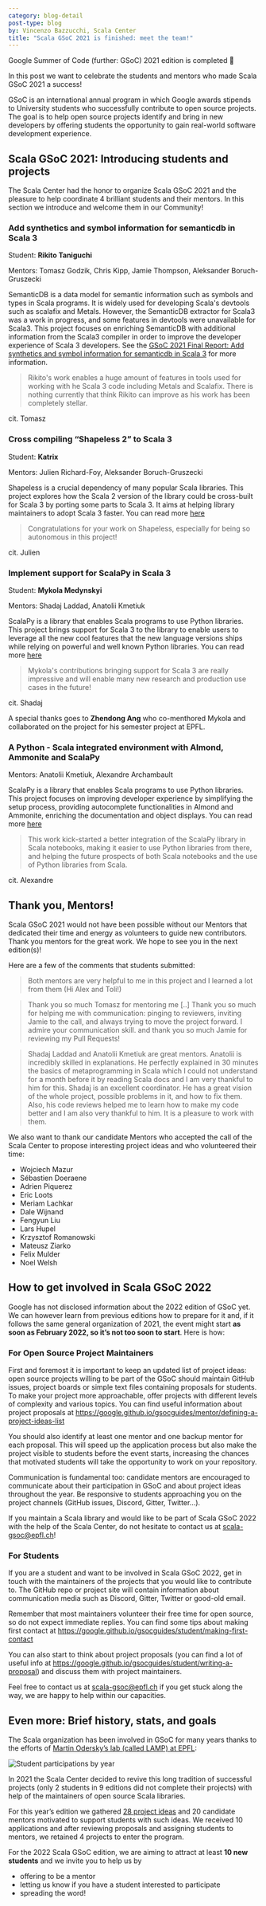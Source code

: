 ```yaml
---
category: blog-detail
post-type: blog
by: Vincenzo Bazzucchi, Scala Center
title: "Scala GSoC 2021 is finished: meet the team!"
---
```


Google Summer of Code (further: GSoC) 2021 edition is completed 🎉

In this post we want to celebrate the students and mentors who made Scala GSoC
2021 a success!

GSoC is an international annual program in which Google awards stipends to
University students who successfully contribute to open source projects. The
goal is to help open source projects identify and bring in new developers by
offering students the opportunity to gain real-world software development
experience.

## Scala GSoC 2021: Introducing students and projects

The Scala Center had the honor to organize Scala GSoC 2021 and the pleasure to
help coordinate 4 brilliant students and their mentors. In this section we
introduce and welcome them in our Community!

### Add synthetics and symbol information for semanticdb in Scala 3

Student: **Rikito Taniguchi**

Mentors: Tomasz Godzik, Chris Kipp, Jamie Thompson, Aleksander Boruch-Gruszecki

SemanticDB is a data model for semantic information such as symbols and types in
Scala programs. It is widely used for developing Scala's devtools such as
scalafix and Metals. However, the SemanticDB extractor for Scala3 was a work in
progress, and some features in devtools were unavailable for Scala3. This
project focuses on enriching SemanticDB with additional information from the
Scala3 compiler in order to improve the developer experience of Scala 3
developers. See the
[GSoC 2021 Final Report: Add synthetics and symbol information for semanticdb in Scala 3](https://github.com/tanishiking/gsoc-2021/blob/main/README.md) for more information.


> Rikito's work enables a huge amount of features in tools used for working with
> he Scala 3 code including Metals and Scalafix.  There is nothing currently that
> think Rikito can improve as his work has been completely stellar.

cit. Tomasz

### Cross compiling “Shapeless 2” to Scala 3

Student: **Katrix**

Mentors:  Julien Richard-Foy, Aleksander Boruch-Gruszecki

Shapeless is a crucial dependency of many popular Scala libraries. This project
explores how the Scala 2 version of the library could be cross-built for Scala 3
by porting some parts to Scala 3. It aims at helping library maintainers to
adopt Scala 3 faster.  You can read more
[here](https://github.com/milessabin/shapeless/pull/1200)

> Congratulations for your work on Shapeless, especially for being so autonomous
> in this project!

cit. Julien

### Implement support for ScalaPy in Scala 3

Student: **Mykola Medynskyi**

Mentors: Shadaj Laddad, Anatolii Kmetiuk

ScalaPy is a library that enables Scala programs to use Python libraries. This
project brings support for Scala 3 to the library to enable users to leverage
all the new cool features that the new language versions ships while relying on
powerful and well known Python libraries.  You can read more
[here](https://gist.github.com/jlareck/7268918d28b0c6a0efebeafa11011e3c)

> Mykola's contributions bringing support for Scala 3 are really impressive and
> will enable many new research and production use cases in the future!

cit. Shadaj

A special thanks goes to **Zhendong Ang** who co-menthored Mykola and
collaborated on the project for his semester project at EPFL.

### A Python - Scala integrated environment with Almond, Ammonite and ScalaPy

Mentors: Anatolii Kmetiuk, Alexandre Archambault

ScalaPy is a library that enables Scala programs to use Python libraries. This
project focuses on improving developer experience by simplifying the setup
process, providing autocomplete functionalities in Almond and Ammonite,
enriching the documentation and object displays.  You can read more
[here](https://gist.github.com/kiendang/e6c2fc41448fabba6f1e6ae34cf65c49)

> This work kick-started a better integration of the ScalaPy library in Scala
> notebooks, making it easier to use Python libraries from there, and helping the
> future prospects of both Scala notebooks and the use of Python libraries from
> Scala.

cit. Alexandre

## Thank you, Mentors!

Scala GSoC 2021 would not have been possible without our Mentors that dedicated
their time and energy as volunteers to guide new contributors.  Thank you
mentors for the great work. We hope to see you in the next edition(s)! 

Here are a few of the comments that students submitted:

> Both mentors are very helpful to me in this project and I learned a lot from
> them (Hi Alex and Toli!)

> Thank you so much Tomasz for mentoring me [..]  Thank you so much for helping me
> with communication: pinging to reviewers, inviting Jamie to the call, and always
> trying to move the project forward. I admire your communication skill. and thank
> you so much Jamie for reviewing my Pull Requests!

> Shadaj Laddad and Anatolii Kmetiuk are great mentors. Anatolii is incredibly
> skilled in explanations. He perfectly explained in 30 minutes the basics of
> metaprogramming in Scala which I could not understand for a month before it by
> reading Scala docs and I am very thankful to him for this. Shadaj is an
> excellent coordinator. He has a great vision of the whole project, possible
> problems in it, and how to fix them. Also, his code reviews helped me to learn
> how to make my code better and I am also very thankful to him. It is a pleasure
> to work with them.

We also want to thank our candidate Mentors who accepted the call of the Scala
Center to propose interesting project ideas and who volunteered their time:

 - Wojciech Mazur
 - Sébastien Doeraene
 - Adrien Piquerez
 - Eric Loots
 - Meriam Lachkar
 - Dale Wijnand
 - Fengyun Liu
 - Lars Hupel
 - Krzysztof Romanowski
 - Mateusz Ziarko
 - Felix Mulder
 - Noel Welsh

## How to get involved in Scala GSoC 2022

Google has not disclosed information about the 2022 edition of GSoC yet. We can
however learn from previous editions how to prepare for it and, if it follows
the same general organization of 2021, the event might start **as soon as February
2022, so it’s not too soon to start**. Here is how:

###  For Open Source Project Maintainers

First and foremost it is important to keep an updated list of project ideas:
open source projects willing to be part of the GSoC should maintain GitHub
issues, project boards or simple text files containing proposals for students.
To make your project more approachable, offer projects with different levels of
complexity and various topics.  You can find useful information about project
proposals at
https://google.github.io/gsocguides/mentor/defining-a-project-ideas-list 

You should also identify at least one mentor and one backup mentor for each
proposal. This will speed up the application process but also make the project
visible to students before the event starts, increasing the chances that
motivated students will take the opportunity to work on your repository.

Communication is fundamental too: candidate mentors are encouraged to
communicate about their participation in GSoC and about project ideas throughout
the year. Be responsive to students approaching you on the project
channels (GitHub issues, Discord, Gitter, Twitter…).

If you maintain a Scala library and would like to be part of Scala GSoC 2022
with the help of the Scala Center, do not hesitate to contact us at
[scala-gsoc@epfl.ch](mailto:scala-gsoc@epfl.ch)!

### For Students

If you are a student and want to be involved in Scala GSoC 2022, get in touch
with the maintainers of the projects that you would like to contribute to. The
GitHub repo or project site will contain information about communication media
such as Discord, Gitter, Twitter or good-old email.

Remember that most maintainers volunteer their free time for open source, so do
not expect immediate replies. You can find some tips about making first contact
at https://google.github.io/gsocguides/student/making-first-contact 

You can also start to think about project proposals (you can find a lot of
useful info at https://google.github.io/gsocguides/student/writing-a-proposal)
and discuss them with project maintainers.

Feel free to contact us at [scala-gsoc@epfl.ch](mailto:scala-gsoc@epfl.ch) if
you get stuck along the way, we are happy to help within our capacities.

## Even more: Brief history, stats, and goals

The Scala organization has been involved in GSoC for many years thanks to the
efforts of [Martin Odersky’s lab (called LAMP) at
EPFL](https://www.epfl.ch/labs/lamp/): 

![Student participations by year](/resources/img/blog/lamp-gsoc-students.png)

In 2021 the Scala Center decided to
revive this long tradition of successful projects (only 2 students in 9 editions
did not complete their projects) with help of the maintainers of open source
Scala libraries.

For this year’s edition we gathered [28 project
ideas](https://github.com/scalacenter/GoogleSummerOfCode2021) and 20 candidate
mentors motivated to support students with such ideas.  We received 10
applications and after reviewing proposals and assigning students to mentors, we
retained 4 projects to enter the program.

For the 2022 Scala GSoC edition, we are aiming to attract at least **10 new
students** and we invite you to help us by 

 - offering to be a mentor 
 - letting us know if you have a student interested to participate 
 - spreading the word!
